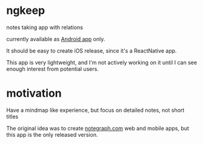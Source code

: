 # ngkeep
notes taking app with relations

currently available as [Android app](https://play.google.com/store/apps/details?id=com.ngkeep&hl=en) only.

It should be easy to create iOS release, since it's a ReactNative app.

This app is very lightweight, and I'm not actively working on it until I can see enough interest from potential users.

# motivation 

Have a mindmap like experience, but focus on detailed notes, not short titles 

The original idea was to create [notegraph.com](http://notegraph.com/) web and mobile apps, but this app is the only released version.
